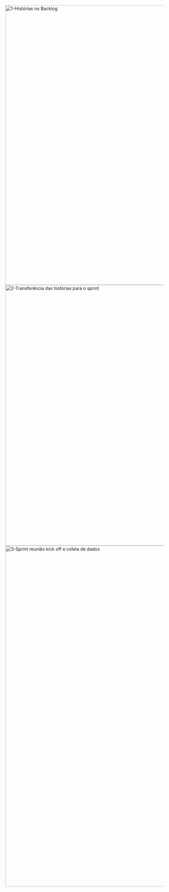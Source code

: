 <img width="1876" height="886" alt="1-Histórias no Backlog" src="https://github.com/user-attachments/assets/ae94217f-5eeb-4541-b3aa-682d10f45e65" />


<img width="1886" height="826" alt="2-Transferência das histórias para o sprint" src="https://github.com/user-attachments/assets/3bd0470f-d703-41b1-973d-608bf7915253" />


<img width="1920" height="1080" alt="3-Sprint reunião kick off e coleta de dados" src="https://github.com/user-attachments/assets/82870fff-fc69-4839-8bfe-91a0cec4c2d0" />

